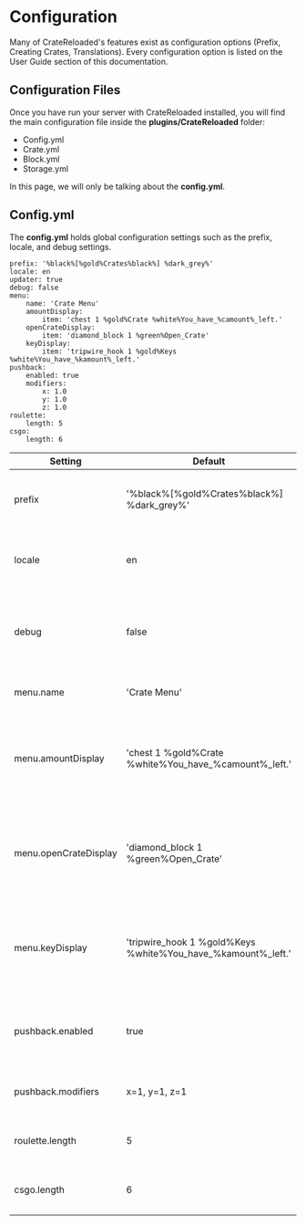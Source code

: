 # Configuration

Many of CrateReloaded's features exist as configuration options (Prefix, Creating Crates, Translations). 
Every configuration option is listed on the User Guide section of this documentation.

## Configuration Files

Once you have run your server with CrateReloaded installed, you will find the main configuration file inside the 
**plugins/CrateReloaded** folder:

* Config.yml
* Crate.yml
* Block.yml
* Storage.yml

In this page, we will only be talking about the **config.yml**.

## Config.yml

The **config.yml** holds global configuration settings such as the prefix, locale, and debug settings.

```
prefix: '%black%[%gold%Crates%black%] %dark_grey%'
locale: en
updater: true
debug: false
menu:
    name: 'Crate Menu'
    amountDisplay: 
        item: 'chest 1 %gold%Crate %white%You_have_%camount%_left.'
    openCrateDisplay: 
        item: 'diamond_block 1 %green%Open_Crate'
    keyDisplay: 
        item: 'tripwire_hook 1 %gold%Keys %white%You_have_%kamount%_left.'
pushback:
    enabled: true
    modifiers:
        x: 1.0
        y: 1.0
        z: 1.0
roulette:
    length: 5
csgo:
    length: 6
```

|       Setting         |         Default           |        Description            |
------------------------|---------------------------|-------------------------------|
| prefix                |'%black%[%gold%Crates%black%] %dark_grey%'| Set the prefix before every command. |
| locale                |            en             | Set the language pack that your plugin uses. |
| debug                 |            false          | Whether the plugin should print out information in the console. |
| menu.name             |        'Crate Menu'       | The name for the in-game GUI.  |
| menu.amountDisplay    |'chest 1 %gold%Crate %white%You_have_%camount%_left.'| Item that displays the amount of crate the user has left inside the in-game GUI. |
| menu.openCrateDisplay |'diamond_block 1 %green%Open_Crate'| Clickable item that allows the user to open a crate inside the in-game GUI. |
| menu.keyDisplay       |'tripwire_hook 1 %gold%Keys %white%You_have_%kamount%_left.'| Item that displays the amount of keys the user has inside the in-game GUI. |
| pushback.enabled      |          true             | Whether the key crate should push the player.   |
| pushback.modifiers    |      x=1, y=1, z=1        | Set the force of the push in key crates. |
| roulette.length       |            5              | Set the length of the Roulette Menu |
| csgo.length           |            6              | Set the length of the CSGO Menu |